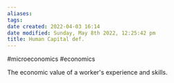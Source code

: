 ```yaml
---
aliases: 
tags: 
date created: 2022-04-03 16:14
date modified: Sunday, May 8th 2022, 12:25:42 pm
title: Human Capital def.
---
```


#microeconomics #economics

 The economic value of a worker's experience and skills.
